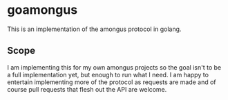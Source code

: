 # goamongus
This is an implementation of the amongus protocol in golang.

## Scope
I am implementing this for my own amongus projects so the goal isn't to be a full implementation yet, but enough to run what I need.
I am happy to entertain implementing more of the protocol as requests are made and of course pull requests that flesh out the API are welcome.
